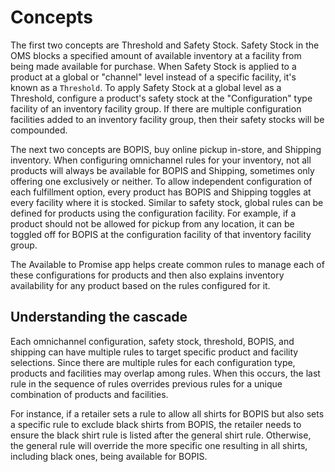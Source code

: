 # Concepts

The first two concepts are Threshold and Safety Stock. Safety Stock in the OMS blocks a specified amount of available inventory at a facility from being made available for purchase. When Safety Stock is applied to a product at a global or "channel" level instead of a specific facility, it's known as a `Threshold`. To apply Safety Stock at a global level as a Threshold, configure a product's safety stock at the "Configuration" type facility of an inventory facility group. If there are multiple configuration facilities added to an inventory facility group, then their safety stocks will be compounded.

The next two concepts are BOPIS, buy online pickup in-store, and Shipping inventory. When configuring omnichannel rules for your inventory, not all products will always be available for BOPIS and Shipping, sometimes only offering one exclusively or neither. To allow independent configuration of each fulfillment option, every product has BOPIS and Shipping toggles at every facility where it is stocked. Similar to safety stock, global rules can be defined for products using the configuration facility. For example, if a product should not be allowed for pickup from any location, it can be toggled off for BOPIS at the configuration facility of that inventory facility group.

The Available to Promise app helps create common rules to manage each of these configurations for products and then also explains inventory availability for any product based on the rules configured for it.

## Understanding the cascade

Each omnichannel configuration, safety stock, threshold, BOPIS, and shipping can have multiple rules to target specific product and facility selections. Since there are multiple rules for each configuration type, products and facilities may overlap among rules. When this occurs, the last rule in the sequence of rules overrides previous rules for a unique combination of products and facilities.

For instance, if a retailer sets a rule to allow all shirts for BOPIS but also sets a specific rule to exclude black shirts from BOPIS, the retailer needs to ensure the black shirt rule is listed after the general shirt rule. Otherwise, the general rule will override the more specific one resulting in all shirts, including black ones, being available for BOPIS.
